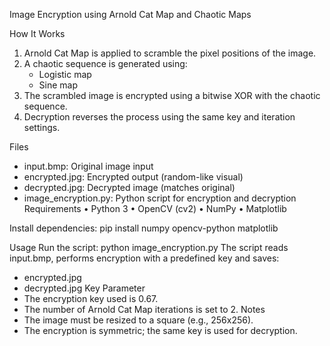 Image Encryption using Arnold Cat Map and Chaotic Maps


How It Works
1. Arnold Cat Map is applied to scramble the pixel positions of the image.
2. A chaotic sequence is generated using:
   - Logistic map
   - Sine map
3. The scrambled image is encrypted using a bitwise XOR with the chaotic sequence.
4. Decryption reverses the process using the same key and iteration settings.



Files
- input.bmp: Original image input
- encrypted.jpg: Encrypted output (random-like visual)
- decrypted.jpg: Decrypted image (matches original)
- image_encryption.py: Python script for encryption and decryption
Requirements
• Python 3
• OpenCV (cv2)
• NumPy
• Matplotlib


Install dependencies:
pip install numpy opencv-python matplotlib


Usage
Run the script:
python image_encryption.py
The script reads input.bmp, performs encryption with a predefined key and saves:
- encrypted.jpg
- decrypted.jpg
Key Parameter
- The encryption key used is 0.67.
- The number of Arnold Cat Map iterations is set to 2.
Notes
- The image must be resized to a square (e.g., 256x256).
- The encryption is symmetric; the same key is used for decryption.
